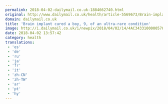 ```yaml
---
permalink: 2018-04-02-dailymail.co.uk-1884662740.html
original: http://www.dailymail.co.uk/health/article-5569673/Brain-implant-cured-boy-9-ultra-rare-condition-affects-just-50-children-worldwide.html?ITO=1490&ns_mchannel=rss&ns_campaign=1490
domain: dailymail.co.uk
title: 'Brain implant cured a boy, 9, of an ultra-rare condition'
image: http://i.dailymail.co.uk/i/newpix/2018/04/02/14/4AC3433100000578-0-image-a-65_1522674342926.jpg
date: 2018-04-02 13:57:42
category: health
translations: 
 - 'es'
 - 'de'
 - 'ru'
 - 'ja'
 - 'fr'
 - 'it'
 - 'zh-CN'
 - 'zh-TW'
 - 'ar'
 - 'pt'
 - 'hy'
---
```


